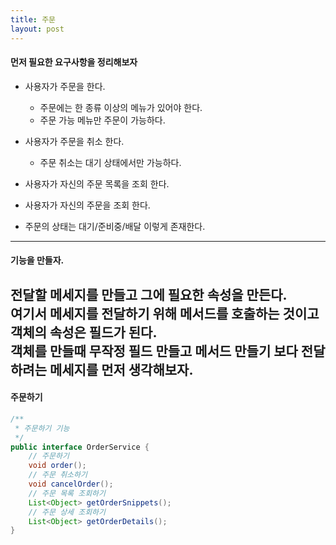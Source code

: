 ```yaml
---
title: 주문
layout: post
---
```


#### 먼저 필요한 요구사항을 정리해보자
- 사용자가 주문을 한다.
  - 주문에는 한 종류 이상의 메뉴가 있어야 한다.  
  - 주문 가능 메뉴만 주문이 가능하다.  
    
- 사용자가 주문을 취소 한다.
  - 주문 취소는 대기 상태에서만 가능하다.

- 사용자가 자신의 주문 목록을 조회 한다.
- 사용자가 자신의 주문을 조회 한다.
- 주문의 상태는 대기/준비중/배달 이렇게 존재한다.

---
#### 기능을 만들자.
전달할 메세지를 만들고 그에 필요한 속성을 만든다.  
여기서 메세지를 전달하기 위해 메서드를 호출하는 것이고 객체의 속성은 필드가 된다.  
객체를 만들때 무작정 필드 만들고 메서드 만들기 보다 전달하려는 메세지를 먼저 생각해보자.  
---
#### 주문하기
```java
/**
 * 주문하기 기능
 */
public interface OrderService {
    // 주문하기
    void order();
    // 주문 취소하기
    void cancelOrder();
    // 주문 목록 조회하기
    List<Object> getOrderSnippets();
    // 주문 상세 조회하기
    List<Object> getOrderDetails();
}
```

[comment]: <> (##### 주문 생성)
[comment]: <> (```java)
[comment]: <> (public class Order {)
[comment]: <> (    public Order&#40;&#41; {)
[comment]: <> (    })
[comment]: <> (})
[comment]: <> (```)
[comment]: <> (주문이 생성되기 위해 주문자, 주문 상품 목록, 배송 정보가 필요하다.  )
[comment]: <> (```java)
[comment]: <> (public class Order {)
[comment]: <> (    public Order&#40;Orderer orderer, List<OrderItem> orderItems, ShippingInfo shippingInfo&#41; {)
[comment]: <> (    })
[comment]: <> (})
[comment]: <> (```)
[comment]: <> (주문이 생성되면 주문 상태가 대기로 되어야한다.  )
[comment]: <> (주문 도메인의 필요 항목은 주문 상태, 주문 항목, 주문자, 배송 정보가 있을 것이다.  )
